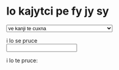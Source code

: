 ﻿# lo kajytci pe fy jy sy

<select id="computations">
  <option value="">ve kanji te cuxna</option>
  <option value="comma">i kanji lo togyfancyku'e tu'a pa dilcysle</option>
  <option value="tofjs">i kanji lo fy jy sy togyku'e tu'a pa frinu</option>
  <option value="fromfjs">i kanji lo pa frinu tu'a pa togyku'e pe fy jy sy</option>
  <option value="setlambda">translateme</option>
</select>

i lo se pruce <br />
<input type="text" id="input">

i lo te pruce: <br />
<div id="output"></div>
<link rel="stylesheet" href="../assets/calcsheets.css">
<script src="../assets/fjs.js"></script>
<script src="../assets/calc.js"></script>
<script>
  var loc = {
                    // translate me
         centValue: "cents",
         generator: "generator",
       outputComma: "formal comma",
    outputInterval: "interval name",
             ratio: "value",
           noInput: "i lo se pruce ca kunti",
     cantFactorize: "i mi na ka'e kanji tu'a lo'i dilcymu'o be la'oi «%1»",
        notANumber: "i zo'oi «%1» sinxa no namcu",
       wrongFormat: "i mi na jimpe fi lo stura",
   wrongIntVariant: "i zo'oi «%1» zo'oi «%2» na mapti lo ka klesi",
       wrongFactor: "i li re na e nai li ci ka'e dilcymu'o lo fy jy sy togystika",
     noComputation: "i cuxna no ve pruce",
          notPrime: "i la'oi «%1» na dilcysle",
    butPythagorean: "i li re e li ci cu jai nu cistrpitagora i ri na jai se sarcu tu'a lo fy jy sy togystika",
           notFrac: "i lo se pruce na frinu to mu'u zo'oi «5/3» e zo'oi «928/777» toi",
              div0: "i ai nai cumgau lo nu dilcu fi li no",
           notReal: "‘%1’ is not a real number."
         radiusSet: "Set radius of tolerance to %1.",
  };
</script>
